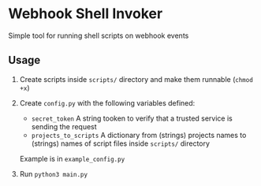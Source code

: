 # Webhook Shell Invoker
Simple tool for running shell scripts on webhook events

## Usage
1. Create scripts inside `scripts/` directory and make them runnable (`chmod +x`)
2. Create `config.py` with the following variables defined:
    * `secret_token` A string tooken to verify that a trusted service is sending the request
    * `projects_to_scripts` A dictionary from (strings) projects names to (strings) names of script files inside `scripts/` directory

    Example is in `example_config.py`
3. Run `python3 main.py`
